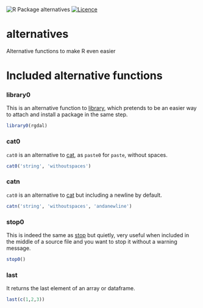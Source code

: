 ![R Package alternatives](https://img.shields.io/badge/R%20Package-alternatives-blue.svg)
[![Licence](https://img.shields.io/badge/license-GPLv3-orange.svg)](http://www.gnu.org/licenses/gpl-3.0.html)

# alternatives
Alternative functions to make R even easier

# Included alternative functions

### library0
This is an alternative function to [library](https://stat.ethz.ch/R-manual/R-devel/library/base/html/library.html), which pretends to be an easier way to attach and install a package in the same step.
```R
library0(rgdal)
```

### cat0
`cat0` is an alternative to [cat](https://stat.ethz.ch/R-manual/R-devel/library/base/html/cat.html), as `paste0` for `paste`, without spaces.
```R
cat0('string', 'withoutspaces')
```

### catn
`cat0` is an alternative to [cat](https://stat.ethz.ch/R-manual/R-devel/library/base/html/cat.html) but including a newline by default.
```R
catn('string', 'withoutspaces', 'andanewline')
```

### stop0
This is indeed the same as [stop](https://stat.ethz.ch/R-manual/R-devel/library/base/html/stop.html) but quietly, very useful when included in the middle of a source file and you want to stop it without a warning message.
```R
stop0()
```

### last
It returns the last element of an array or dataframe.
```R
last(c(1,2,3))
```
